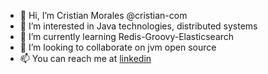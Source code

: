 - 👋 Hi, I’m Cristian Morales @cristian-com
- 👀 I’m interested in Java technologies, distributed systems
- 🌱 I’m currently learning Redis-Groovy-Elasticsearch
- 💞️ I’m looking to collaborate on jvm open source
- 📫 You can reach me at [linkedin](https://www.linkedin.com/in/cristian-david-morales-alvarez-073199120/)

<!---
cristian-com/cristian-com is a ✨ special ✨ repository because its `README.md` (this file) appears on your GitHub profile.
You can click the Preview link to take a look at your changes.
--->
